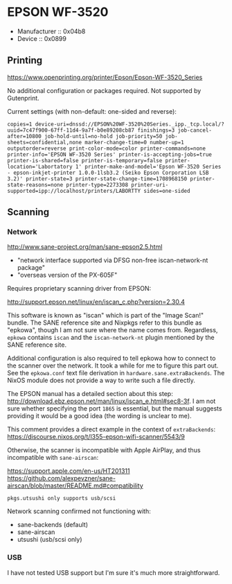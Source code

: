 # EPSON WF-3520

- Manufacturer :: 0x04b8
- Device :: 0x0899

## Printing

<https://www.openprinting.org/printer/Epson/Epson-WF-3520_Series>

No additional configuration or packages required.
Not supported by Gutenprint.

Current settings (with non-default: one-sided and reverse):

```
copies=1 device-uri=dnssd://EPSON%20WF-3520%20Series._ipp._tcp.local/?uuid=7c47f900-67ff-11d4-9a7f-b0e89208cb87 finishings=3 job-cancel-after=10800 job-hold-until=no-hold job-priority=50 job-sheets=confidential,none marker-change-time=0 number-up=1 outputorder=reverse print-color-mode=color printer-commands=none printer-info='EPSON WF-3520 Series' printer-is-accepting-jobs=true printer-is-shared=false printer-is-temporary=false printer-location='Labortatory 1' printer-make-and-model='Epson WF-3520 Series - epson-inkjet-printer 1.0.0-1lsb3.2 (Seiko Epson Corporation LSB 3.2)' printer-state=3 printer-state-change-time=1708968150 printer-state-reasons=none printer-type=2273308 printer-uri-supported=ipp://localhost/printers/LABORTTY sides=one-sided
```

## Scanning

### Network

<http://www.sane-project.org/man/sane-epson2.5.html>

- "network interface supported via DFSG non-free iscan-network-nt package"
- "overseas version of the PX-605F"

Requires proprietary scanning driver from EPSON:

<http://support.epson.net/linux/en/iscan_c.php?version=2.30.4>

This software is known as "iscan" which is part of the "Image Scan!"
bundle.  The SANE reference site and Nixpkgs refer to this bundle as
"epkowa", though I am not sure where the name comes from.  Regardless,
`epkowa` contains `iscan` and the `iscan-network-nt` plugin mentioned
by the SANE reference site.

Additional configuration is also required to tell epkowa how to
connect to the scanner over the network.  It took a while for me to
figure this part out.  See the `epkowa.conf` text file derivation in
`hardware.sane.extraBackends`.  The NixOS module does not provide a
way to write such a file directly.

The EPSON manual has a detailed section about this step:
<http://download.ebz.epson.net/man/linux/iscan_e.html#sec8-3f>.  I am
not sure whether specifying the port `1865` is essential, but the
manual suggests providing it would be a good idea (the wording is
unclear to me).

This comment provides a direct example in the context of
`extraBackends`:
<https://discourse.nixos.org/t/l355-epson-wifi-scanner/5543/9>

Otherwise, the scanner is incompatible with Apple AirPlay, and thus
incompatible with `sane-airscan`:

<https://support.apple.com/en-us/HT201311>
<https://github.com/alexpevzner/sane-airscan/blob/master/README.md#compatibility>

    pkgs.utsushi only supports usb/scsi

Network scanning confirmed not functioning with:

- sane-backends (default)
- sane-airscan
- utsushi (usb/scsi only)

### USB

I have not tested USB support but I'm sure it's much more straightforward.
